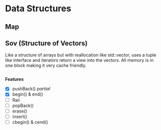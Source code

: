 # Data Structures

## Map

## Sov (Structure of Vectors)
Like a structure of arrays but with reallocation like std::vector, uses a tuple like interface and iterators return a view into the vectors. 
All memory is in one block making it very cache friendly. 

```cpp
```

**Features**
- [x] pushBack() *partial*
- [x] begin() & end()
- [ ] Raii
- [ ] popBack()
- [ ] erase()
- [ ] insert()
- [ ] cbegin() & cend()
